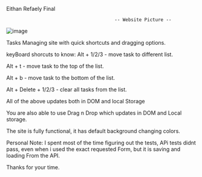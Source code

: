 Eithan Refaely Final


                                            -- Website Picture --

![image](https://user-images.githubusercontent.com/87932949/134815165-65904cd9-3e15-4825-b6d4-104c480b289f.png)



Tasks Managing site with quick shortcuts and dragging options.

keyBoard shorcuts to know:
Alt + 1/2/3 - move task to different list.

Alt + t - move task to the top of the list.

Alt + b - move task to the bottom of the list.

Alt + Delete + 1/2/3 - clear all tasks from the list.

All of the above updates both in DOM and local Storage

You are also able to use Drag n Drop which updates in DOM and Local storage.

The site is fully functional, it has default background changing colors.

Personal Note: 
I spent most of the time figuring out the tests, APi tests didnt pass, even when i used the exact requested Form,
but it is saving and loading From the API.

Thanks for your time.
